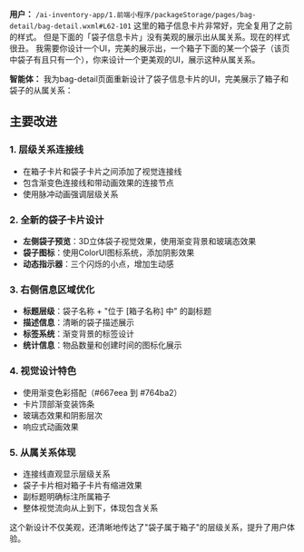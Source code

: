 **用户：** 
`/ai-inventory-app/1.前端小程序/packageStorage/pages/bag-detail/bag-detail.wxml#L62-101`  这里的箱子信息卡片非常好，完全复用了之前的样式。
 但是下面的「袋子信息卡片」没有美观的展示出从属关系。现在的样式很丑。 
 我需要你设计一个UI，完美的展示出，一个箱子下面的某一个袋子（该页中袋子有且只有一个），你来设计一个更美观的UI，展示这种从属关系。

**智能体：** 
我为bag-detail页面重新设计了袋子信息卡片的UI，完美展示了箱子和袋子的从属关系：

## 主要改进

### 1. 层级关系连接线
- 在箱子卡片和袋子卡片之间添加了视觉连接线
- 包含渐变色连接线和带动画效果的连接节点
- 使用脉冲动画强调层级关系

### 2. 全新的袋子卡片设计
- **左侧袋子预览**：3D立体袋子视觉效果，使用渐变背景和玻璃态效果
- **袋子图标**：使用ColorUI图标系统，添加阴影效果
- **动态指示器**：三个闪烁的小点，增加生动感

### 3. 右侧信息区域优化
- **标题层级**：袋子名称 + "位于 [箱子名称] 中" 的副标题
- **描述信息**：清晰的袋子描述展示
- **标签系统**：渐变背景的标签设计
- **统计信息**：物品数量和创建时间的图标化展示

### 4. 视觉设计特色
- 使用渐变色彩搭配（#667eea 到 #764ba2）
- 卡片顶部渐变装饰条
- 玻璃态效果和阴影层次
- 响应式动画效果

### 5. 从属关系体现
- 连接线直观显示层级关系
- 袋子卡片相对箱子卡片有缩进效果
- 副标题明确标注所属箱子
- 整体视觉流向从上到下，体现包含关系

这个新设计不仅美观，还清晰地传达了"袋子属于箱子"的层级关系，提升了用户体验。